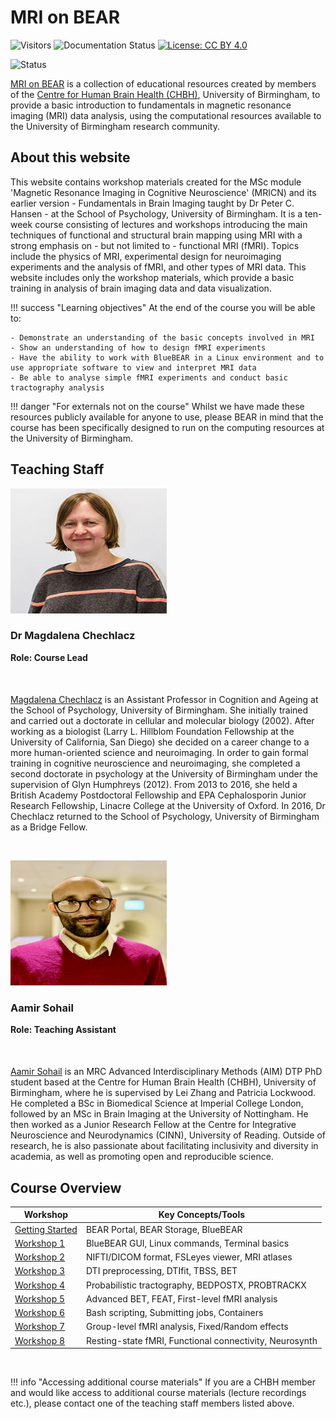 # MRI on BEAR 

<!-- Visitor Count and Documentation Info -->
![Visitors](https://pageview.vercel.app/?github_user=chbh-opensource) ![Documentation Status](https://img.shields.io/badge/docs-passing-brightgreen) [![License: CC BY 4.0](https://img.shields.io/badge/License-CC%20BY%204.0-lightgrey.svg)](https://creativecommons.org/licenses/by/4.0/)

![Status](https://img.shields.io/badge/Status-Work%20in%20Progress%20|%20Pre--release-orange)

[MRI on BEAR](https://github.com/chbh-opensource/mri-on-bear-edu) is a collection of educational resources created by members of the [Centre for Human Brain Health (CHBH)](https://www.birmingham.ac.uk/research/centre-for-human-brain-health), University of Birmingham, to provide a basic introduction to fundamentals in magnetic resonance imaging (MRI) data analysis, using the computational resources available to the University of Birmingham research community.

## About this website

This website contains workshop materials created for the MSc module 'Magnetic Resonance Imaging in Cognitive Neuroscience' (MRICN) and its earlier version - Fundamentals in Brain Imaging taught by Dr Peter C. Hansen - at the School of Psychology, University of Birmingham. It is a ten-week course consisting of lectures and workshops introducing the main techniques of functional and structural brain mapping using MRI with a strong emphasis on - but not limited to - functional MRI (fMRI). Topics include the physics of MRI, experimental design for neuroimaging experiments and the analysis of fMRI, and other types of MRI data. This website includes only the workshop materials, which provide a basic training in analysis of brain imaging data and data visualization. 

!!! success "Learning objectives"
    At the end of the course you will be able to:

    - Demonstrate an understanding of the basic concepts involved in MRI
    - Show an understanding of how to design fMRI experiments
    - Have the ability to work with BlueBEAR in a Linux environment and to use appropriate software to view and interpret MRI data
    - Be able to analyse simple fMRI experiments and conduct basic tractography analysis

!!! danger "For externals not on the course"
    Whilst we have made these resources publicly available for anyone to use, please BEAR in mind that the course has been specifically designed to run on the computing resources at the University of Birmingham.

## Teaching Staff

<p>
  <img src="assets/images/main_page/magda.jpg" alt="Magda" width="250" height="200">
</p>

<h3>Dr Magdalena Chechlacz</h3>
<b style="display: block; margin-bottom: 20px;">Role: Course Lead</b>
<div class="social-links" style="display: flex; flex-direction: row; gap: 5px; justify-content: flex-start;">
<div class="social-item"><a href="mailto:m.chechlacz@bham.ac.uk"><i class="fa-solid fa-envelope fa-xl"></i></a></div>
<div class="social-item"><a href="https://orcid.org/0000-0003-1811-3946" target="_blank"><i class="fa-brands fa-orcid fa-xl"></i></a></div>
</div>

<div style="margin-top: 30px;"></div>

[Magdalena Chechlacz](https://www.birmingham.ac.uk/staff/profiles/psychology/chechlacz-magda) is an Assistant Professor in Cognition and Ageing at the School of Psychology, University of Birmingham. She initially trained and carried out a doctorate in cellular and molecular biology (2002). After working as a biologist (Larry L. Hillblom Foundation Fellowship at the University of California, San Diego) she decided on a career change to a more human-oriented science and neuroimaging. In order to gain formal training in cognitive neuroscience and neuroimaging, she completed a second doctorate in psychology at the University of Birmingham under the supervision of Glyn Humphreys (2012). From 2013 to 2016, she held a British Academy Postdoctoral Fellowship and EPA Cephalosporin Junior Research Fellowship, Linacre College at the University of Oxford. In 2016, Dr Chechlacz returned to the School of Psychology, University of Birmingham as a Bridge Fellow.

<br>
<p>
  <img src="assets/images/main_page/aamir.png" alt="Aamir" width="250" height="200">
</p>

<h3>Aamir Sohail</h3>
<b style="display: block; margin-bottom: 20px;">Role: Teaching Assistant</b>
<div class="social-links" style="display: flex; flex-direction: row; gap: 5px; justify-content: flex-start;">
<div class="social-item"><a href="mailto:axs2210@bham.ac.uk"><i class="fa-solid fa-envelope fa-xl"></i></a></div>
<div class="social-item"><a href="https://github.com/sohaamir" target="_blank"><i class="fa-brands fa-github fa-xl"></i></a></div>
<div class="social-item"><a href="https://twitter.com/AamirNSohail" target="_blank"><i class="fa-brands fa-x-twitter fa-xl"></i></a></div>
<div class="social-item"><a href="https://orcid.org/0009-0000-6584-4579" target="_blank"><i class="fa-brands fa-orcid fa-xl"></i></a></div>
<div class="social-item"><a href="https://sohaamir.github.io/" target="_blank"><i class="fa-solid fa-globe fa-xl" style="color: #87CEEB;"></i></a></div>
</div>

<div style="margin-top: 30px;"></div>

[Aamir Sohail](https://sohaamir.github.io/) is an MRC Advanced Interdisciplinary Methods (AIM) DTP PhD student based at the Centre for Human Brain Health (CHBH), University of Birmingham, where he is supervised by Lei Zhang and Patricia Lockwood. He completed a BSc in Biomedical Science at Imperial College London, followed by an MSc in Brain Imaging at the University of Nottingham. He then worked as a Junior Research Fellow at the Centre for Integrative Neuroscience and Neurodynamics (CINN), University of Reading. Outside of research, he is also passionate about facilitating inclusivity and diversity in academia, as well as promoting open and reproducible science.

## Course Overview

| Workshop | Key Concepts/Tools |
|----------|-------------------|
| [Getting Started](https://chbh-opensource.github.io/mri-on-bear-edu/setting-up/) | BEAR Portal, BEAR Storage, BlueBEAR |
| [Workshop 1](https://chbh-opensource.github.io/mri-on-bear-edu/workshop1/workshop1-intro/) | BlueBEAR GUI, Linux commands, Terminal basics |
| [Workshop 2](https://chbh-opensource.github.io/mri-on-bear-edu/workshop2/workshop2-intro/) | NIFTI/DICOM format, FSLeyes viewer, MRI atlases |
| [Workshop 3](https://chbh-opensource.github.io/mri-on-bear-edu/workshop3/workshop3-intro/) | DTI preprocessing, DTIfit, TBSS, BET |
| [Workshop 4](https://chbh-opensource.github.io/mri-on-bear-edu/workshop4/workshop4-intro/) | Probabilistic tractography, BEDPOSTX, PROBTRACKX |
| [Workshop 5](https://chbh-opensource.github.io/mri-on-bear-edu/workshop5/workshop5-intro/) | Advanced BET, FEAT, First-level fMRI analysis |
| [Workshop 6](https://chbh-opensource.github.io/mri-on-bear-edu/workshop6/workshop6-intro) | Bash scripting, Submitting jobs, Containers |
| [Workshop 7](https://chbh-opensource.github.io/mri-on-bear-edu/workshop7/scripting-fsl/) | Group-level fMRI analysis, Fixed/Random effects |
| [Workshop 8](https://chbh-opensource.github.io/mri-on-bear-edu/workshop8/functional-connectivity/) | Resting-state fMRI, Functional connectivity, Neurosynth |

<br>

!!! info "Accessing additional course materials"
    If you are a CHBH member and would like access to additional course materials (lecture recordings etc.), please contact one of the teaching staff members listed above.

<br>
